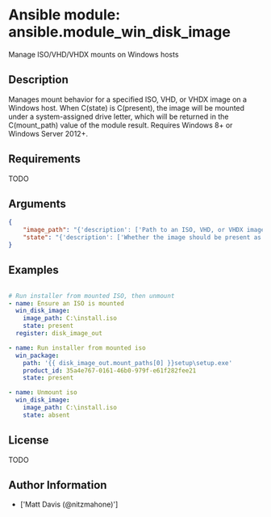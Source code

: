 # Ansible module: ansible.module_win_disk_image


Manage ISO/VHD/VHDX mounts on Windows hosts

## Description

Manages mount behavior for a specified ISO, VHD, or VHDX image on a Windows host. When C(state) is C(present), the image will be mounted under a system-assigned drive letter, which will be returned in the C(mount_path) value of the module result. Requires Windows 8+ or Windows Server 2012+.

## Requirements

TODO

## Arguments

``` json
{
    "image_path": "{'description': ['Path to an ISO, VHD, or VHDX image on the target Windows host (the file cannot reside on a network share)'], 'required': True}",
    "state": "{'description': ['Whether the image should be present as a drive-letter mount or not.'], 'choices': ['absent', 'present'], 'default': 'present'}",
}
```

## Examples


``` yaml

# Run installer from mounted ISO, then unmount
- name: Ensure an ISO is mounted
  win_disk_image:
    image_path: C:\install.iso
    state: present
  register: disk_image_out

- name: Run installer from mounted iso
  win_package:
    path: '{{ disk_image_out.mount_paths[0] }}setup\setup.exe'
    product_id: 35a4e767-0161-46b0-979f-e61f282fee21
    state: present

- name: Unmount iso
  win_disk_image:
    image_path: C:\install.iso
    state: absent

```

## License

TODO

## Author Information
  - ['Matt Davis (@nitzmahone)']
